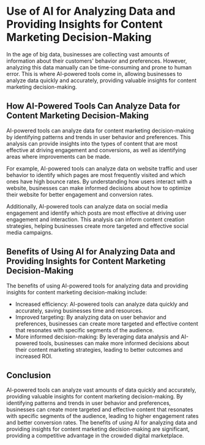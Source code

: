 Use of AI for Analyzing Data and Providing Insights for Content Marketing Decision-Making
==========================================================================================================================================================

In the age of big data, businesses are collecting vast amounts of information about their customers' behavior and preferences. However, analyzing this data manually can be time-consuming and prone to human error. This is where AI-powered tools come in, allowing businesses to analyze data quickly and accurately, providing valuable insights for content marketing decision-making.

How AI-Powered Tools Can Analyze Data for Content Marketing Decision-Making
---------------------------------------------------------------------------

AI-powered tools can analyze data for content marketing decision-making by identifying patterns and trends in user behavior and preferences. This analysis can provide insights into the types of content that are most effective at driving engagement and conversions, as well as identifying areas where improvements can be made.

For example, AI-powered tools can analyze data on website traffic and user behavior to identify which pages are most frequently visited and which ones have high bounce rates. By understanding how users interact with a website, businesses can make informed decisions about how to optimize their website for better engagement and conversion rates.

Additionally, AI-powered tools can analyze data on social media engagement and identify which posts are most effective at driving user engagement and interaction. This analysis can inform content creation strategies, helping businesses create more targeted and effective social media campaigns.

Benefits of Using AI for Analyzing Data and Providing Insights for Content Marketing Decision-Making
----------------------------------------------------------------------------------------------------

The benefits of using AI-powered tools for analyzing data and providing insights for content marketing decision-making include:

* Increased efficiency: AI-powered tools can analyze data quickly and accurately, saving businesses time and resources.
* Improved targeting: By analyzing data on user behavior and preferences, businesses can create more targeted and effective content that resonates with specific segments of the audience.
* More informed decision-making: By leveraging data analysis and AI-powered tools, businesses can make more informed decisions about their content marketing strategies, leading to better outcomes and increased ROI.

Conclusion
----------

AI-powered tools can analyze vast amounts of data quickly and accurately, providing valuable insights for content marketing decision-making. By identifying patterns and trends in user behavior and preferences, businesses can create more targeted and effective content that resonates with specific segments of the audience, leading to higher engagement rates and better conversion rates. The benefits of using AI for analyzing data and providing insights for content marketing decision-making are significant, providing a competitive advantage in the crowded digital marketplace.
